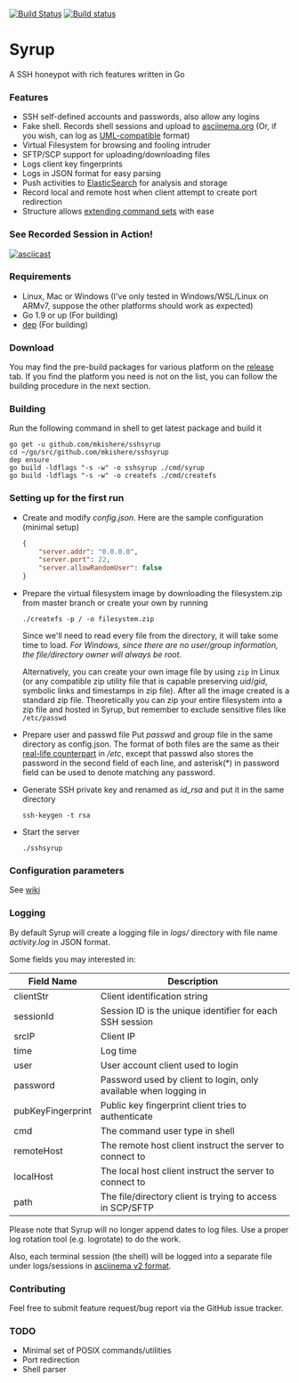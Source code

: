 [![Build Status](https://travis-ci.org/mkishere/sshsyrup.svg?branch=master)](http://travis-ci.org/mkishere/sshsyrup) [![Build status](https://ci.appveyor.com/api/projects/status/iy271guyn7ig81yn/branch/master?svg=true)](https://ci.appveyor.com/project/mkishere/sshsyrup/branch/master)
# Syrup
A SSH honeypot with rich features written in Go

### Features
- SSH self-defined accounts and passwords, also allow any logins
- Fake shell. Records shell sessions and upload to [asciinema.org](https://asciinema.org) (Or, if you wish, can log as [UML-compatible](http://user-mode-linux.sourceforge.net/old/tty_logging.html) format)
- Virtual Filesystem for browsing and fooling intruder
- SFTP/SCP support for uploading/downloading files
- Logs client key fingerprints
- Logs in JSON format for easy parsing
- Push activities to [ElasticSearch](https://www.elastic.co) for analysis and storage
- Record local and remote host when client attempt to create port redirection
- Structure allows [extending command sets](https://github.com/mkishere/sshsyrup/wiki/Writing-new-commands) with ease

### See Recorded Session in Action!
[![asciicast](https://asciinema.org/a/rgr1KyY1Xn21bXIDMKL9fkGD0.png)](https://asciinema.org/a/rgr1KyY1Xn21bXIDMKL9fkGD0)

### Requirements
- Linux, Mac or Windows (I've only tested in Windows/WSL/Linux on ARMv7, suppose the other platforms should work as expected)
- Go 1.9 or up (For building)
- [dep](https://github.com/golang/dep) (For building)

### Download
You may find the pre-build packages for various platform on the [release](https://github.com/mkishere/sshsyrup/releases) tab. If you find the platform you need is not on the list, you can follow the building procedure in the next section.

### Building
Run the following command in shell to get latest package and build it
```
go get -u github.com/mkishere/sshsyrup
cd ~/go/src/github.com/mkishere/sshsyrup
dep ensure
go build -ldflags "-s -w" -o sshsyrup ./cmd/syrup
go build -ldflags "-s -w" -o createfs ./cmd/createfs
```

### Setting up for the first run
* Create and modify _config.json_. Here are the sample configuration (minimal setup)
    ```json
    {
        "server.addr": "0.0.0.0",
        "server.port": 22,
        "server.allowRandomUser": false
    }
    ```
* Prepare the virtual filesystem image by downloading the filesystem.zip from master branch or create your own by running
   ```
   ./createfs -p / -o filesystem.zip
   ```

   Since we'll need to read every file from the directory, it will take some time to load.
   _For Windows, since there are no user/group information, the file/directory owner will always be root._

   Alternatively, you can create your own image file by using `zip` in Linux (or any compatible zip utility file that is capable preserving _uid_/_gid_, symbolic links and timestamps in zip file). After all the image created is a standard zip file. Theoretically you can zip your entire filesystem into a zip file and hosted in Syrup, but remember to exclude sensitive files like `/etc/passwd`

* Prepare user and passwd file
Put _passwd_ and _group_ file in the same directory as config.json. The format of both files are the same as their [real-life counterpart](http://www.linfo.org/etc_passwd.html) in _/etc_, except that passwd also stores the password in the second field of each line, and asterisk(*) in password field can be used to denote matching any password.
* Generate SSH private key and renamed as _id\_rsa_ and put it in the same directory
   ```
   ssh-keygen -t rsa
   ```
* Start the server
   ```
   ./sshsyrup
   ```
### Configuration parameters
See [wiki](https://github.com/mkishere/sshsyrup/wiki/Detail-Configuration-Parameters)
### Logging
By default Syrup will create a logging file in _logs/_ directory with file name _activity.log_ in JSON format.

Some fields you may interested in:

Field Name | Description
---------- | -----------
clientStr | Client identification string
sessionId | Session ID is the unique identifier for each SSH session
srcIP | Client IP
time | Log time
user | User account client used to login
password | Password used by client to login, only available when logging in
pubKeyFingerprint | Public key fingerprint client tries to authenticate
cmd | The command user type in shell
remoteHost | The remote host client instruct the server to connect to
localHost | The local host client instruct the server to connect to
path | The file/directory client is trying to access in SCP/SFTP

Please note that Syrup will no longer append dates to log files. Use a proper log rotation tool (e.g. logrotate) to do the work.

Also, each terminal session (the shell) will be logged into a separate file under logs/sessions in [asciinema v2 format](https://github.com/asciinema/asciinema/blob/develop/doc/asciicast-v2.md).

### Contributing
Feel free to submit feature request/bug report via the GitHub issue tracker.

### TODO
- Minimal set of POSIX commands/utilities
- Port redirection
- Shell parser
